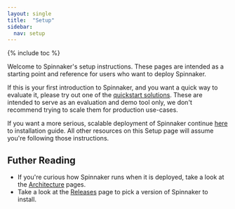 ```yaml
---
layout: single
title:  "Setup"
sidebar:
  nav: setup
---
```


{% include toc %}

Welcome to Spinnaker's setup instructions. These pages are intended as a
starting point and reference for users who want to deploy Spinnaker.

If this is your first introduction to Spinnaker, and you want a quick way to
evaluate it, please try out one of the [quickstart
solutions](/setup/quickstart/). These are intended to serve as an 
evaluation and demo tool only, we don't recommend trying to scale them for 
production use-cases.

If you want a more serious, scalable deployment of Spinnaker continue
[here](/setup/install/getting-started) to installation guide. All other
resources on this Setup page will assume you're following those instructions.

## Futher Reading

* If you're curious how Spinnaker runs when it is deployed, take a look at the
  [Architecture](/reference/architecture) pages.
* Take a look at the [Releases](/community/releases) page to pick a version of
  Spinnaker to install.

